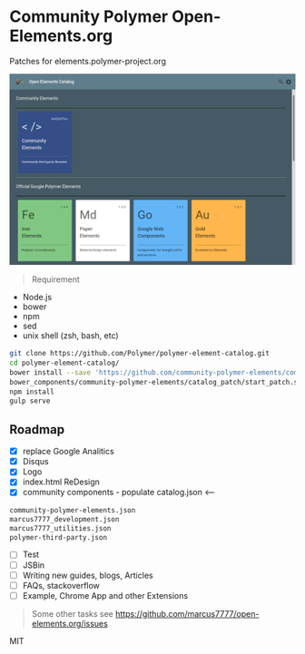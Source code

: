 # Community Polymer Open-Elements.org

Patches for elements.polymer-project.org


![Screen](screen.png)

> Requirement
- Node.js
- bower 
- npm
- sed
- unix shell (zsh, bash, etc)

```sh
git clone https://github.com/Polymer/polymer-element-catalog.git
cd polymer-element-catalog/
bower install --save 'https://github.com/community-polymer-elements/community-polymer-elements.git#master'
bower_components/community-polymer-elements/catalog_patch/start_patch.sh
npm install
gulp serve
```

## Roadmap

 - [x] replace Google Analitics
 - [x] Disqus
 - [x] Logo
 - [x] index.html ReDesign
 - [x] community components - populate catalog.json <-- 
```
community-polymer-elements.json
marcus7777_development.json
marcus7777_utilities.json
polymer-third-party.json
```
 - [ ] Test
 - [ ] JSBin
 - [ ] Writing new guides, blogs, Articles
 - [ ] FAQs, stackoverflow
 - [ ] Example, Chrome App and other Extensions

> Some other tasks see https://github.com/marcus7777/open-elements.org/issues

MIT
